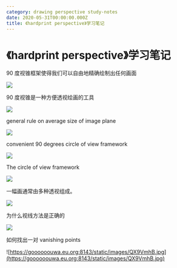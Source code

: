 ```yaml
---
category: drawing perspective study-notes
date: 2020-05-31T00:00:00.000Z
title: 《hardprint perspective》学习笔记
---
```


# 《hardprint perspective》学习笔记

90 度视锥框架使得我们可以自由地精确绘制出任何画面

![](https://goooooouwa.eu.org:8143/static/images/ok462AI.jpg)

90 度视锥是一种方便透视绘画的工具

![](https://goooooouwa.eu.org:8143/static/images/NGkoEAS.jpg)

general rule on average size of image plane

![](https://goooooouwa.eu.org:8143/static/images/argte7a.jpg)

convenient 90 degrees circle of view framework

![](https://goooooouwa.eu.org:8143/static/images/iRjbtia.jpg)

The circle of view framework

![](https://goooooouwa.eu.org:8143/static/images/4xy9Qt4.jpg)

一幅画通常由多种透视组成。

![](https://goooooouwa.eu.org:8143/static/images/ucP9i8X.jpg)

为什么视线方法是正确的

![](https://goooooouwa.eu.org:8143/static/images/zZQXu0H.jpg)

如何找出一对 vanishing points

![https://goooooouwa.eu.org:8143/static/images/QX9VmhB.jpg](https://goooooouwa.eu.org:8143/static/images/QX9VmhB.jpg)
